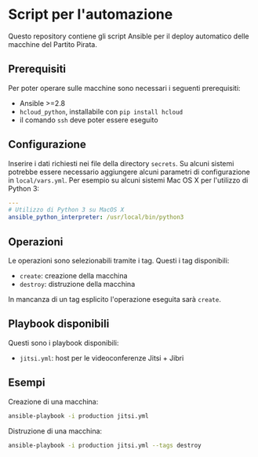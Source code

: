 # Script per l'automazione

Questo repository contiene gli script Ansible per il deploy automatico delle
macchine del Partito Pirata.

## Prerequisiti

Per poter operare sulle macchine sono necessari i seguenti prerequisiti:
 - Ansible >=2.8
 - `hcloud_python`, installabile con `pip install hcloud`
 - il comando `ssh` deve poter essere eseguito

## Configurazione

Inserire i dati richiesti nei file della directory `secrets`.
Su alcuni sistemi potrebbe essere necessario aggiungere alcuni parametri di
configurazione in `local/vars.yml`. Per esempio su alcuni sistemi Mac OS X
per l'utilizzo di Python 3:

```yaml
---
# Utilizzo di Python 3 su MacOS X
ansible_python_interpreter: /usr/local/bin/python3
```

## Operazioni
 
 Le operazioni sono selezionabili tramite i tag. Questi i tag disponibili:
  - `create`: creazione della macchina
  - `destroy`: distruzione della macchina
 
 In mancanza di un tag esplicito l'operazione eseguita sarà `create`.

 ## Playbook disponibili

 Questi sono i playbook disponibili:
 - `jitsi.yml`: host per le videoconferenze Jitsi + Jibri

 ## Esempi

 Creazione di una macchina:

 ```bash
 ansible-playbook -i production jitsi.yml
 ```

 Distruzione di una macchina:
 
 ```bash
 ansible-playbook -i production jitsi.yml --tags destroy
 ```